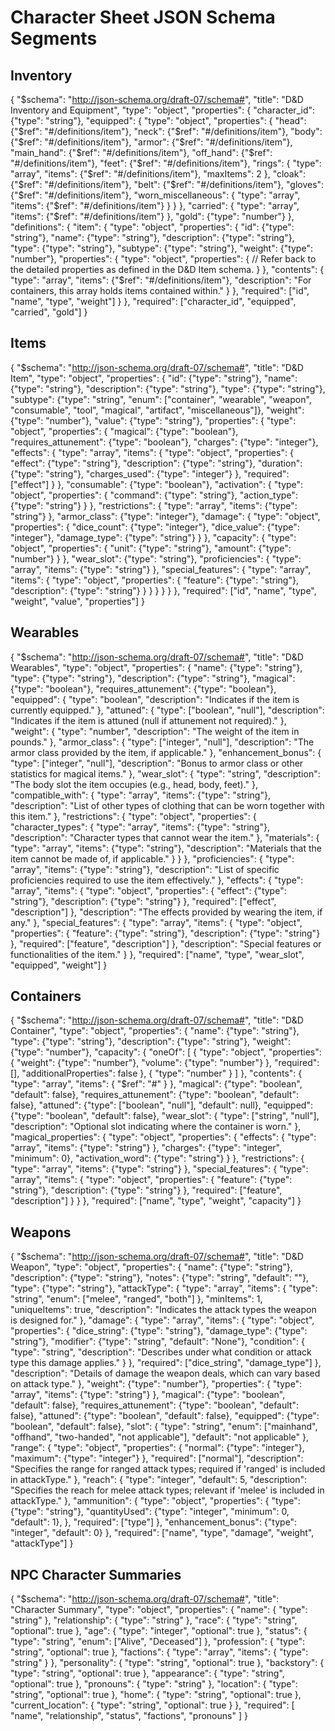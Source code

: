 # Character Sheet JSON Schema Segments

## Inventory
{
  "$schema": "http://json-schema.org/draft-07/schema#",
  "title": "D&D Inventory and Equipment",
  "type": "object",
  "properties": {
    "character_id": {"type": "string"},
    "equipped": {
      "type": "object",
      "properties": {
        "head": {"$ref": "#/definitions/item"},
        "neck": {"$ref": "#/definitions/item"},
        "body": {"$ref": "#/definitions/item"},
        "armor": {"$ref": "#/definitions/item"},
        "main_hand": {"$ref": "#/definitions/item"},
        "off_hand": {"$ref": "#/definitions/item"},
        "feet": {"$ref": "#/definitions/item"},
        "rings": {
          "type": "array",
          "items": {"$ref": "#/definitions/item"},
          "maxItems": 2
        },
        "cloak": {"$ref": "#/definitions/item"},
        "belt": {"$ref": "#/definitions/item"},
        "gloves": {"$ref": "#/definitions/item"},
        "worn_miscellaneous": {
          "type": "array",
          "items": {"$ref": "#/definitions/item"}
        }
      }
    },
    "carried": {
      "type": "array",
      "items": {"$ref": "#/definitions/item"}
    },
    "gold": {"type": "number"}
  },
  "definitions": {
    "item": {
      "type": "object",
      "properties": {
        "id": {"type": "string"},
        "name": {"type": "string"},
        "description": {"type": "string"},
        "type": {"type": "string"},
        "subtype": {"type": "string"},
        "weight": {"type": "number"},
        "properties": {
          "type": "object",
          "properties": {
            // Refer back to the detailed properties as defined in the D&D Item schema.
          }
        },
        "contents": {
          "type": "array",
          "items": {"$ref": "#/definitions/item"},
          "description": "For containers, this array holds items contained within."
        }
      },
      "required": ["id", "name", "type", "weight"]
    }
  },
  "required": ["character_id", "equipped", "carried", "gold"]
}

## Items

{
    "$schema": "http://json-schema.org/draft-07/schema#",
    "title": "D&D Item",
    "type": "object",
    "properties": {
      "id": {"type": "string"},
      "name": {"type": "string"},
      "description": {"type": "string"},
      "type": {"type": "string"},
      "subtype": {"type": "string", "enum": ["container", "wearable", "weapon", "consumable", "tool", "magical", "artifact", "miscellaneous"]},
      "weight": {"type": "number"},
      "value": {"type": "string"},
      "properties": {
        "type": "object",
        "properties": {
          "magical": {"type": "boolean"},
          "requires_attunement": {"type": "boolean"},
          "charges": {"type": "integer"},
          "effects": {
            "type": "array",
            "items": {
              "type": "object",
              "properties": {
                "effect": {"type": "string"},
                "description": {"type": "string"},
                "duration": {"type": "string"},
                "charges_used": {"type": "integer"}
              },
              "required": ["effect"]
            }
          },
          "consumable": {"type": "boolean"},
          "activation": {
            "type": "object",
            "properties": {
              "command": {"type": "string"},
              "action_type": {"type": "string"}
            }
          },
          "restrictions": {
            "type": "array",
            "items": {"type": "string"}
          },
          "armor_class": {"type": "integer"},
          "damage": {
            "type": "object",
            "properties": {
              "dice_count": {"type": "integer"},
              "dice_value": {"type": "integer"},
              "damage_type": {"type": "string"}
            }
          },
          "capacity": {
            "type": "object",
            "properties": {
              "unit": {"type": "string"},
              "amount": {"type": "number"}
            }
          },
          "wear_slot": {"type": "string"},
          "proficiencies": {
            "type": "array",
            "items": {"type": "string"}
          },
          "special_features": {
            "type": "array",
            "items": {
              "type": "object",
              "properties": {
                "feature": {"type": "string"},
                "description": {"type": "string"}
              }
            }
          }
        }
      }
    },
    "required": ["id", "name", "type", "weight", "value", "properties"]
  }

## Wearables

{
    "$schema": "http://json-schema.org/draft-07/schema#",
    "title": "D&D Wearables",
    "type": "object",
    "properties": {
      "name": {"type": "string"},
      "type": {"type": "string"},
      "description": {"type": "string"},
      "magical": {"type": "boolean"},
      "requires_attunement": {"type": "boolean"},
      "equipped": {
        "type": "boolean",
        "description": "Indicates if the item is currently equipped."
      },
      "attuned": {
        "type": ["boolean", "null"],
        "description": "Indicates if the item is attuned (null if attunement not required)."
      },
      "weight": {
        "type": "number",
        "description": "The weight of the item in pounds."
      },
      "armor_class": {
        "type": ["integer", "null"],
        "description": "The armor class provided by the item, if applicable."
      },
      "enhancement_bonus": {
        "type": ["integer", "null"],
        "description": "Bonus to armor class or other statistics for magical items."
      },
      "wear_slot": {
        "type": "string",
        "description": "The body slot the item occupies (e.g., head, body, feet)."
      },
      "compatible_with": {
        "type": "array",
        "items": {"type": "string"},
        "description": "List of other types of clothing that can be worn together with this item."
      },
      "restrictions": {
        "type": "object",
        "properties": {
          "character_types": {
            "type": "array",
            "items": {"type": "string"},
            "description": "Character types that cannot wear the item."
          },
          "materials": {
            "type": "array",
            "items": {"type": "string"},
            "description": "Materials that the item cannot be made of, if applicable."
          }
        }
      },
      "proficiencies": {
        "type": "array",
        "items": {"type": "string"},
        "description": "List of specific proficiencies required to use the item effectively."
      },
      "effects": {
        "type": "array",
        "items": {
          "type": "object",
          "properties": {
            "effect": {"type": "string"},
            "description": {"type": "string"}
          },
          "required": ["effect", "description"]
        },
        "description": "The effects provided by wearing the item, if any."
      },
      "special_features": {
        "type": "array",
        "items": {
          "type": "object",
          "properties": {
            "feature": {"type": "string"},
            "description": {"type": "string"}
          },
          "required": ["feature", "description"]
        },
        "description": "Special features or functionalities of the item."
      }
    },
    "required": ["name", "type", "wear_slot", "equipped", "weight"]
  }

  ## Containers

  {
    "$schema": "http://json-schema.org/draft-07/schema#",
    "title": "D&D Container",
    "type": "object",
    "properties": {
      "name": {"type": "string"},
      "type": {"type": "string"},
      "description": {"type": "string"},
      "weight": {"type": "number"},
      "capacity": {
        "oneOf": [
          {
            "type": "object",
            "properties": {
              "weight": {"type": "number"},
              "volume": {"type": "number"}
            },
            "required": [],
            "additionalProperties": false
          },
          {
            "type": "number"
          }
        ]
      },
      "contents": {
        "type": "array",
        "items": {
          "$ref": "#"
        }
      },
      "magical": {"type": "boolean", "default": false},
      "requires_attunement": {"type": "boolean", "default": false},
      "attuned": {"type": ["boolean", "null"], "default": null},
      "equipped": {"type": "boolean", "default": false},
      "wear_slot": {
        "type": ["string", "null"],
        "description": "Optional slot indicating where the container is worn."
      },
      "magical_properties": {
        "type": "object",
        "properties": {
          "effects": {
            "type": "array",
            "items": {"type": "string"}
          },
          "charges": {"type": "integer", "minimum": 0},
          "activation_word": {"type": "string"}
        }
      },
      "restrictions": {
        "type": "array",
        "items": {"type": "string"}
      },
      "special_features": {
        "type": "array",
        "items": {
          "type": "object",
          "properties": {
            "feature": {"type": "string"},
            "description": {"type": "string"}
          },
          "required": ["feature", "description"]
        }
      }
    },
    "required": ["name", "type", "weight", "capacity"]
  }
  
  ## Weapons
  {
    "$schema": "http://json-schema.org/draft-07/schema#",
    "title": "D&D Weapon",
    "type": "object",
    "properties": {
      "name": {"type": "string"},
      "description": {"type": "string"},
      "notes": {"type": "string", "default": ""},
      "type": {"type": "string"},
      "attackType": {
        "type": "array",
        "items": {
          "type": "string",
          "enum": ["melee", "ranged", "both"]
        },
        "minItems": 1,
        "uniqueItems": true,
        "description": "Indicates the attack types the weapon is designed for."
      },
      "damage": {
        "type": "array",
        "items": {
          "type": "object",
          "properties": {
            "dice_string": {"type": "string"},
            "damage_type": {"type": "string"},
            "modifier": {"type": "string", "default": "None"},
            "condition": {
              "type": "string",
              "description": "Describes under what condition or attack type this damage applies."
            }
          },
          "required": ["dice_string", "damage_type"]
        },
        "description": "Details of damage the weapon deals, which can vary based on attack type."
      },
      "weight": {"type": "number"},
      "properties": {
        "type": "array",
        "items": {"type": "string"}
      },
      "magical": {"type": "boolean", "default": false},
      "requires_attunement": {"type": "boolean", "default": false},
      "attuned": {"type": "boolean", "default": false},
      "equipped": {"type": "boolean", "default": false},
      "slot": {
        "type": "string",
        "enum": ["mainhand", "offhand", "two-handed", "not applicable"],
        "default": "not applicable"
      },
      "range": {
        "type": "object",
        "properties": {
          "normal": {"type": "integer"},
          "maximum": {"type": "integer"}
        },
        "required": ["normal"],
        "description": "Specifies the range for ranged attack types; required if 'ranged' is included in attackType."
      },
      "reach": {
        "type": "integer",
        "default": 5,
        "description": "Specifies the reach for melee attack types; relevant if 'melee' is included in attackType."
      },
      "ammunition": {
        "type": "object",
        "properties": {
          "type": {"type": "string"},
          "quantityUsed": {"type": "integer", "minimum": 0, "default": 1},
        },
        "required": ["type"]
      },
      "enhancement_bonus": {"type": "integer", "default": 0}
    },
    "required": ["name", "type", "damage", "weight", "attackType"]
  }

 ## NPC Character Summaries

 {
  "$schema": "http://json-schema.org/draft-07/schema#",
  "title": "Character Summary",
  "type": "object",
  "properties": {
    "name": {
      "type": "string"
    },
    "relationship": {
      "type": "string"
    },
    "race": {
      "type": "string",
      "optional": true
    },
    "age": {
      "type": "integer",
      "optional": true
    },
    "status": {
      "type": "string",
      "enum": ["Alive", "Deceased"]
    },
    "profession": {
      "type": "string",
      "optional": true
    },
    "factions": {
      "type": "array",
      "items": {
        "type": "string"
      }
    },
    "personality": {
      "type": "string",
      "optional": true
    },
    "backstory": {
      "type": "string",
      "optional": true
    },
    "appearance": {
      "type": "string",
      "optional": true
    },
    "pronouns": {
      "type": "string"
    },
    "location": {
      "type": "string",
      "optional": true
    },
    "home": {
      "type": "string",
      "optional": true
    },
    "current_location": {
      "type": "string",
      "optional": true
    }
  },
  "required": [
    "name",
    "relationship",
    "status",
    "factions",
    "pronouns"
  ]
}
 